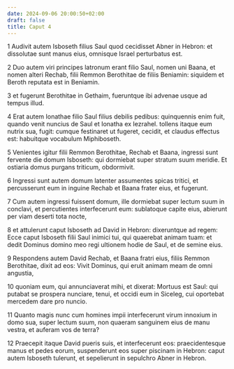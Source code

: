 ```yaml
---
date: 2024-09-06 20:00:50+02:00
draft: false
title: Caput 4
---
```





1 Audivit autem Isboseth filius Saul quod cecidisset Abner in Hebron: et dissolutae sunt manus eius, omnisque Israel perturbatus est.

2 Duo autem viri principes latronum erant filio Saul, nomen uni Baana, et nomen alteri Rechab, filii Remmon Berothitae de filiis Beniamin: siquidem et Beroth reputata est in Beniamin.

3 et fugerunt Berothitae in Gethaim, fueruntque ibi advenae usque ad tempus illud.

4 Erat autem Ionathae filio Saul filius debilis pedibus: quinquennis enim fuit, quando venit nuncius de Saul et Ionatha ex Iezrahel. tollens itaque eum nutrix sua, fugit: cumque festinaret ut fugeret, cecidit, et claudus effectus est: habuitque vocabulum Miphiboseth.

5 Venientes igitur filii Remmon Berothitae, Rechab et Baana, ingressi sunt fervente die domum Isboseth: qui dormiebat super stratum suum meridie. Et ostiaria domus purgans triticum, obdormivit.

6 Ingressi sunt autem domum latenter assumentes spicas tritici, et percusserunt eum in inguine Rechab et Baana frater eius, et fugerunt.

7 Cum autem ingressi fuissent domum, ille dormiebat super lectum suum in conclavi, et percutientes interfecerunt eum: sublatoque capite eius, abierunt per viam deserti tota nocte,

8 et attulerunt caput Isboseth ad David in Hebron: dixeruntque ad regem: Ecce caput Isboseth filii Saul inimici tui, qui quaerebat animam tuam: et dedit Dominus domino meo regi ultionem hodie de Saul, et de semine eius.

9 Respondens autem David Rechab, et Baana fratri eius, filiis Remmon Berothitae, dixit ad eos: Vivit Dominus, qui eruit animam meam de omni angustia,

10 quoniam eum, qui annunciaverat mihi, et dixerat: Mortuus est Saul: qui putabat se prospera nunciare, tenui, et occidi eum in Siceleg, cui oportebat mercedem dare pro nuncio.

11 Quanto magis nunc cum homines impii interfecerunt virum innoxium in domo sua, super lectum suum, non quaeram sanguinem eius de manu vestra, et auferam vos de terra?

12 Praecepit itaque David pueris suis, et interfecerunt eos: praecidentesque manus et pedes eorum, suspenderunt eos super piscinam in Hebron: caput autem Isboseth tulerunt, et sepelierunt in sepulchro Abner in Hebron.

